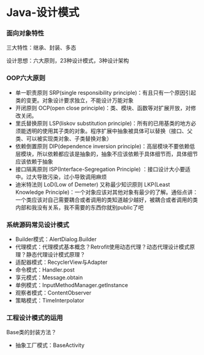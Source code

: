 # Java-设计模式

### 面向对象特性

三大特性：继承、封装、多态

设计思想：六大原则，23种设计模式，3种设计架构

### OOP六大原则

- 单一职责原则 SRP(single responsibility principle)：有且只有一个原因引起类的变更。对象设计要求独立，不能设计万能对象
- 开闭原则 OCP(open close principle)：类、模块、函数等对扩展开放，对修改关闭。
- 里氏替换原则 LSP(liskov substitution principle)：所有的已用基类的地方必须能透明的使用其子类的对象。程序扩展中抽象被具体可以替换（接口、父类、可以被实现类对象、子类替换对象）
- 依赖倒置原则 DIP(dependence inversion principle)：高层模块不要依赖低层模块，所以依赖都应该是抽象的，抽象不应该依赖于具体细节而，具体细节应该依赖于抽象
- 接口隔离原则 ISP(Interface-Segregation Principle) ：接口设计大小要适中。过大导致污染，过小导致调用麻烦
- 迪米特法则 LoD(Low of Demeter) 又称最少知识原则 LKP(Least Knowledge Principle)：一个对象应该对其他对象有最少的了解。通俗点讲：一个类应该对自己需要耦合或者调用的类知道越少越好，被耦合或者调用的类内部和我没有关系，我不需要的东西你就别public了吧

### 系统源码常见设计模式

- Builder模式：AlertDialog.Builder
- 代理模式：代理模式基本概念？Retrofit使用动态代理？动态代理设计模式原理？静态代理设计模式原理？
- 适配器模式：RecyclerView与Adapter
- 命令模式：Handler.post
- 享元模式：Message.obtain
- 单例模式：InputMethodManager.getInstance
- 观察者模式：ContentObserver
- 策略模式：TimeInterpolator

### 工程设计模式的运用

Base类的封装方法？

- 抽象工厂模式：BaseActivity